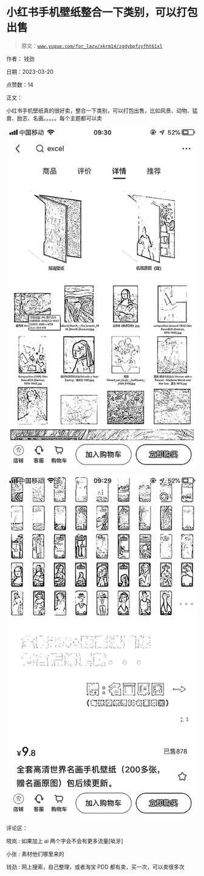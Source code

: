 # 小红书手机壁纸整合一下类别，可以打包出售

> 原文：[`www.yuque.com/for_lazy/xkrm14/zgdybpfzyfht61xl`](https://www.yuque.com/for_lazy/xkrm14/zgdybpfzyfht61xl)

作者： 钱劲

日期：2023-03-20

点赞数：14

正文：

小红书手机壁纸真的很好卖，整合一下类别，可以打包出售，比如风景、动物、猛兽、励志、名画。。。。。每个主题都可以卖

![](img/50e3b07f8dea3fdc044e653fba57b0d7.png)  

![](img/28baa3d3736e71429e96cace219fb47c.png)  

评论区：

晓岚 : 如果加上 ai 两个字会不会有更多流量[呲牙]

小张 : 素材他们哪里来的

钱劲 : 网上搜索，自己整理，或者淘宝 PDD 都有卖，买一次，可以卖很多次



